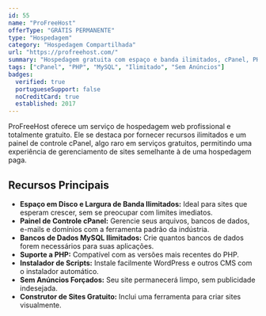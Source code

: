 ```yaml
---
id: 55
name: "ProFreeHost"
offerType: "GRÁTIS PERMANENTE"
type: "Hospedagem"
category: "Hospedagem Compartilhada"
url: "https://profreehost.com/"
summary: "Hospedagem gratuita com espaço e banda ilimitados, cPanel, PHP e MySQL."
tags: ["cPanel", "PHP", "MySQL", "Ilimitado", "Sem Anúncios"]
badges:
  verified: true
  portugueseSupport: false
  noCreditCard: true
  established: 2017
---
```


ProFreeHost oferece um serviço de hospedagem web profissional e totalmente gratuito. Ele se destaca por fornecer recursos ilimitados e um painel de controle cPanel, algo raro em serviços gratuitos, permitindo uma experiência de gerenciamento de sites semelhante à de uma hospedagem paga.

## Recursos Principais

- **Espaço em Disco e Largura de Banda Ilimitados:** Ideal para sites que esperam crescer, sem se preocupar com limites imediatos.
- **Painel de Controle cPanel:** Gerencie seus arquivos, bancos de dados, e-mails e domínios com a ferramenta padrão da indústria.
- **Bancos de Dados MySQL Ilimitados:** Crie quantos bancos de dados forem necessários para suas aplicações.
- **Suporte a PHP:** Compatível com as versões mais recentes do PHP.
- **Instalador de Scripts:** Instale facilmente WordPress e outros CMS com o instalador automático.
- **Sem Anúncios Forçados:** Seu site permanecerá limpo, sem publicidade indesejada.
- **Construtor de Sites Gratuito:** Inclui uma ferramenta para criar sites visualmente.
